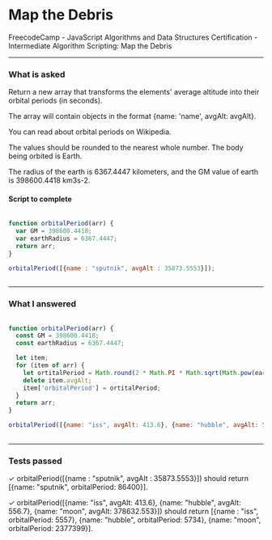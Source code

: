 # Map the Debris
FreecodeCamp - JavaScript Algorithms and Data Structures Certification - Intermediate Algorithm Scripting: Map the Debris


---


### What is asked

Return a new array that transforms the elements' average altitude into their orbital periods (in seconds).

The array will contain objects in the format {name: 'name', avgAlt: avgAlt}.

You can read about orbital periods on Wikipedia.

The values should be rounded to the nearest whole number. The body being orbited is Earth.

The radius of the earth is 6367.4447 kilometers, and the GM value of earth is 398600.4418 km3s-2.


#### Script to complete

```javascript  
  
function orbitalPeriod(arr) {
  var GM = 398600.4418;
  var earthRadius = 6367.4447;
  return arr;
}

orbitalPeriod([{name : "sputnik", avgAlt : 35873.5553}]);
  

```

---


### What I answered

```javascript  
  
function orbitalPeriod(arr) {
  const GM = 398600.4418;
  const earthRadius = 6367.4447;

  let item;
  for (item of arr) {
    let ortitalPeriod = Math.round(2 * Math.PI * Math.sqrt(Math.pow(earthRadius + item.avgAlt, 3)/GM));
    delete item.avgAlt;
    item['orbitalPeriod'] = ortitalPeriod;
  }
  return arr;
}

orbitalPeriod([{name: "iss", avgAlt: 413.6}, {name: "hubble", avgAlt: 556.7}, {name: "moon", avgAlt: 378632.553}]);
  

```

---


### Tests passed

✓ orbitalPeriod([{name : "sputnik", avgAlt : 35873.5553}]) should return [{name: "sputnik", orbitalPeriod: 86400}].

✓ orbitalPeriod([{name: "iss", avgAlt: 413.6}, {name: "hubble", avgAlt: 556.7}, {name: "moon", avgAlt: 378632.553}]) should return [{name : "iss", orbitalPeriod: 5557}, {name: "hubble", orbitalPeriod: 5734}, {name: "moon", orbitalPeriod: 2377399}].